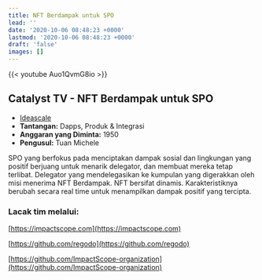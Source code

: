 ```yaml
---
title: NFT Berdampak untuk SPO
lead: ''
date: '2020-10-06 08:48:23 +0000'
lastmod: '2020-10-06 08:48:23 +0000'
draft: 'false'
images: []
---
```


{{&lt;  youtube Auo1QvmG8io &gt;}}

## Catalyst TV - NFT Berdampak untuk SPO

- [Ideascale](https://cardano.ideascale.com/c/idea/419324)
- **Tantangan:** Dapps, Produk &amp; Integrasi
- **Anggaran yang Diminta:** 1950
- **Pengusul:** Tuan Michele

SPO yang berfokus pada menciptakan dampak sosial dan lingkungan yang positif berjuang untuk menarik delegator, dan membuat mereka tetap terlibat. Delegator yang mendelegasikan ke kumpulan yang digerakkan oleh misi menerima NFT Berdampak. NFT bersifat dinamis. Karakteristiknya berubah secara real time untuk menampilkan dampak positif yang tercipta.

### Lacak tim melalui:

[https://impactscope.com](https://impactscope.com)

[https://github.com/regodo](https://github.com/regodo)

[https://github.com/ImpactScope-organization](https://github.com/ImpactScope-organization)
